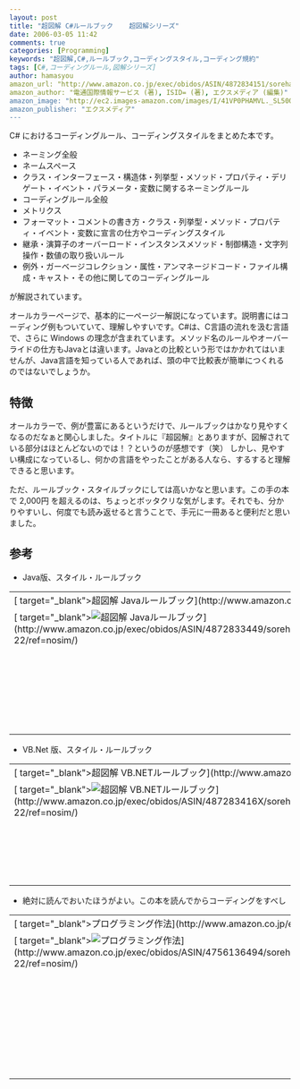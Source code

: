 ```yaml
---
layout: post
title: "超図解 C#ルールブック    超図解シリーズ"
date: 2006-03-05 11:42
comments: true
categories: [Programming]
keywords: "超図解,C#,ルールブック,コーディングスタイル,コーディング規約"
tags: [C#,コーディングルール,図解シリーズ]
author: hamasyou
amazon_url: "http://www.amazon.co.jp/exec/obidos/ASIN/4872834151/sorehabooks-22/503-1103268-4933532?%5Fencoding=UTF8&camp=247&link%5Fcode=xm2"
amazon_author: "電通国際情報サービス (著), ISID= (著), エクスメディア (編集)"
amazon_image: "http://ec2.images-amazon.com/images/I/41VP0PHAMVL._SL500_AA300_.jpg"
amazon_publisher: "エクスメディア"
---
```


C# におけるコーディングルール、コーディングスタイルをまとめた本です。

<ul><li>ネーミング全般</li>
<li>ネームスペース</li>
<li>クラス・インターフェース・構造体・列挙型・メソッド・プロパティ・デリゲート・イベント・パラメータ・変数に関するネーミングルール</li>
<li>コーディングルール全般</li>
<li>メトリクス</li>
<li>フォーマット・コメントの書き方・クラス・列挙型・メソッド・プロパティ・イベント・変数に宣言の仕方やコーディングスタイル</li>
<li>継承・演算子のオーバーロード・インスタンスメソッド・制御構造・文字列操作・数値の取り扱いルール</li>
<li>例外・ガーベージコレクション・属性・アンマネージドコード・ファイル構成・キャスト・その他に関してのコーディングルール</li>
</ul>

が解説されています。

オールカラーページで、基本的に一ページ一解説になっています。説明書にはコーディング例もついていて、理解しやすいです。C#は、C言語の流れを汲む言語で、さらに Windows の理念が含まれています。メソッド名のルールやオーバーライドの仕方もJavaとは違います。Javaとの比較という形ではかかれてはいませんが、Java言語を知っている人であれば、頭の中で比較表が簡単につくれるのではないでしょうか。


<!-- more -->

<h2>特徴</h2>

オールカラーで、例が豊富にあるというだけで、ルールブックはかなり見やすくなるのだなぁと関心しました。タイトルに『超図解』とありますが、図解されている部分はほとんどないのでは！？というのが感想です（笑） しかし、見やすい構成になっているし、何かの言語をやったことがある人なら、するすると理解できると思います。

ただ、ルールブック・スタイルブックにしては高いかなと思います。この手の本で 2,000円 を超えるのは、ちょっとボッタクリな気がします。それでも、分かりやすいし、何度でも読み返せると言うことで、手元に一冊あると便利だと思いました。

<h2>参考</h2>

+ Java版、スタイル・ルールブック
<div class="rakuten"><table  width="400" border="0" cellpadding="5"><tr><td colspan="2" >[ target="_blank">超図解 Javaルールブック](http://www.amazon.co.jp/exec/obidos/ASIN/4872833449/sorehabooks-22/ref=nosim/)</td></tr><tr><td valign="top">[ target="_blank"><img src="http://images.amazon.com/images/P/4872833449.09._SCMZZZZZZZ_.jpg"   border="0" alt="超図解 Javaルールブック" />](http://www.amazon.co.jp/exec/obidos/ASIN/4872833449/sorehabooks-22/ref=nosim/)</td><td valign="top" /><font size="-1">電通国際情報サービス開発技術部 エクスメディア <br /><br /><iframe scrolling="no" frameborder="0" width="200" height="40" hspace="0" vspace="0" marginheight="0" marginwidth="0" src="http://webservices.amazon.co.jp/onca/xml?Service=AWSECommerceService&SubscriptionId=0G91FPYVW6ZGWBH4Y9G2&AssociateTag=goodpic-22&Operation=ItemLookup&IdType=ASIN&ContentType=text/html&Page=1&ResponseGroup=Offers&ItemId=4872833449&Version=2004-10-04&Style=http://www.g-tools.net/xsl/priceFFFFFF.xsl"></iframe><br /><strong>おすすめ平均  </strong><img src="http://g-images.amazon.com/images/G/01/detail/stars-4-5.gif"   border="0" alt="star" /><br /><img src="http://g-images.amazon.com/images/G/01/detail/stars-4-0.gif"   border="0" alt="star" />ルールは早めに身につけたほうが良い<br /><img src="http://g-images.amazon.com/images/G/01/detail/stars-4-0.gif"   border="0" alt="star" />Ｊａｖａを再利用化しやすくする為の工夫<br /><img src="http://g-images.amazon.com/images/G/01/detail/stars-5-0.gif"   border="0" alt="star" />Javaプログラマ必見！！<br /><br />[ target="_blank" />Amazonで詳しく見る](http://www.amazon.co.jp/exec/obidos/ASIN/4872833449/sorehabooks-22/ref=nosim/)</font><font size="-2">by [ >G-Tools](http://www.goodpic.com/mt/aws/index.html)</font></td></tr></table></div>

+ VB.Net 版、スタイル・ルールブック
<div class="rakuten"><table width="400"  border="0" cellpadding="5"><tr><td colspan="2" >[ target="_blank">超図解 VB.NETルールブック](http://www.amazon.co.jp/exec/obidos/ASIN/487283416X/sorehabooks-22/ref=nosim/)</td></tr><tr><td valign="top">[ target="_blank"><img src="http://ec1.images-amazon.com/images/P/487283416X.09._SCMZZZZZZZ_.jpg"   border="0" alt="超図解 VB.NETルールブック" />](http://www.amazon.co.jp/exec/obidos/ASIN/487283416X/sorehabooks-22/ref=nosim/)</td><td valign="top" /><font size="-1">電通国際情報サービス開発統括部 エクスメディア <br /><br /><iframe scrolling="no" frameborder="0" width="200" height="40" hspace="0" vspace="0" marginheight="0" marginwidth="0" src="http://webservices.amazon.co.jp/onca/xml?Service=AWSECommerceService&SubscriptionId=0G91FPYVW6ZGWBH4Y9G2&AssociateTag=goodpic-22&Operation=ItemLookup&IdType=ASIN&ContentType=text/html&Page=1&ResponseGroup=Offers&ItemId=487283416X&Version=2004-10-04&Style=http://www.g-tools.net/xsl/priceFFFFFF.xsl"></iframe><br /><strong>おすすめ平均  </strong><img src="http://g-images.amazon.com/images/G/01/detail/stars-4-0.gif"   border="0" alt="star" /><br /><img src="http://g-images.amazon.com/images/G/01/detail/stars-4-0.gif"   border="0" alt="star" />VB.NETプロジェクトの管理テンプレート<br /><br />[ target="_blank" />Amazonで詳しく見る](http://www.amazon.co.jp/exec/obidos/ASIN/487283416X/sorehabooks-22/ref=nosim/)</font><font size="-2">by [ >G-Tools](http://www.goodpic.com/mt/aws/index.html)</font></td></tr></table></div>

+ 絶対に読んでおいたほうがよい。この本を読んでからコーディングをすべし
<div class="rakuten"><table width="400"  border="0" cellpadding="5"><tr><td colspan="2" >[ target="_blank">プログラミング作法](http://www.amazon.co.jp/exec/obidos/ASIN/4756136494/sorehabooks-22/ref=nosim/)</td></tr><tr><td valign="top">[ target="_blank"><img src="http://images.amazon.com/images/P/4756136494.09._SCMZZZZZZZ_.jpg"   border="0" alt="プログラミング作法" />](http://www.amazon.co.jp/exec/obidos/ASIN/4756136494/sorehabooks-22/ref=nosim/)</td><td valign="top" /><font size="-1">ブライアン カーニハン ロブ パイク Brian Kernighan <br /><br /><iframe scrolling="no" frameborder="0" width="200" height="40" hspace="0" vspace="0" marginheight="0" marginwidth="0" src="http://webservices.amazon.co.jp/onca/xml?Service=AWSECommerceService&SubscriptionId=0G91FPYVW6ZGWBH4Y9G2&AssociateTag=goodpic-22&Operation=ItemLookup&IdType=ASIN&ContentType=text/html&Page=1&ResponseGroup=Offers&ItemId=4756136494&Version=2004-10-04&Style=http://www.g-tools.net/xsl/priceFFFFFF.xsl"></iframe><br /><strong>おすすめ平均  </strong><img src="http://g-images.amazon.com/images/G/01/detail/stars-4-5.gif"   border="0" alt="star" /><br /><img src="http://g-images.amazon.com/images/G/01/detail/stars-4-0.gif"   border="0" alt="star" />プログラマ以外の人にも<br /><img src="http://g-images.amazon.com/images/G/01/detail/stars-4-0.gif"   border="0" alt="star" />くせは治りません・・・<br /><img src="http://g-images.amazon.com/images/G/01/detail/stars-5-0.gif"   border="0" alt="star" />洗練されたソースコードに星５つ<br /><img src="http://g-images.amazon.com/images/G/01/detail/stars-5-0.gif"   border="0" alt="star" />プログラマ必携<br /><img src="http://g-images.amazon.com/images/G/01/detail/stars-5-0.gif"   border="0" alt="star" />この本を読んでから、プログラムを書くべき！<br /><br />[ target="_blank" />Amazonで詳しく見る](http://www.amazon.co.jp/exec/obidos/ASIN/4756136494/sorehabooks-22/ref=nosim/)</font><font size="-2">by [ >G-Tools](http://www.goodpic.com/mt/aws/index.html)</font></td></tr></table></div>




